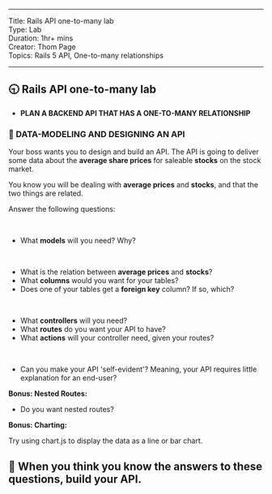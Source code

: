 

---

Title: Rails API one-to-many lab<br>
Type: Lab<br>
Duration: 1hr+ mins<br>
Creator: Thom Page <br>
Topics: Rails 5 API, One-to-many relationships<br>

---

## :clock930: Rails API one-to-many lab

* **PLAN A BACKEND API THAT HAS A ONE-TO-MANY RELATIONSHIP**

### :memo: DATA-MODELING AND DESIGNING AN API

Your boss wants you to design and build an API. The API is going to deliver some data about the **average share prices** for saleable **stocks** on the stock market. 

You know you will be dealing with **average prices** and **stocks**, and that the two things are related.

Answer the following questions:

<br>

* What **models** will you need? Why?

<br>

* What is the relation between **average prices** and **stocks**?
* What **columns** would you want for your tables?
* Does one of your tables get a **foreign key** column? If so, which?

<br>

* What **controllers** will you need?
* What **routes** do you want your API to have?
* What **actions** will your controller need, given your routes?

<br>

* Can you make your API 'self-evident'? Meaning, your API requires little explanation for an end-user?

**Bonus: Nested Routes:**

* Do you want nested routes?

**Bonus: Charting:**

Try using chart.js to display the data as a line or bar chart. 
<br>

## :dart: **When you think you know the answers to these questions, build your API.**

